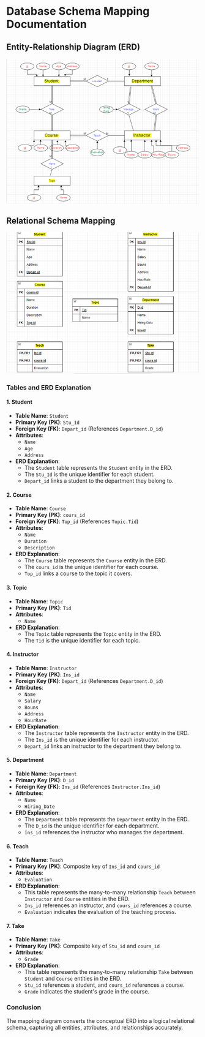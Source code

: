 # Database Schema Mapping Documentation

## Entity-Relationship Diagram (ERD)
![ERD](ERD.PNG)

## Relational Schema Mapping
![Mapping](MAPPING.PNG)

### Tables and ERD Explanation

#### 1. Student
- **Table Name**: `Student`
- **Primary Key (PK)**: `Stu_Id`
- **Foreign Key (FK)**: `Depart_id` (References `Department.D_id`)
- **Attributes**:
  - `Name`
  - `Age`
  - `Address`
- **ERD Explanation**:
  - The `Student` table represents the `Student` entity in the ERD.
  - The `Stu_Id` is the unique identifier for each student.
  - `Depart_id` links a student to the department they belong to.

#### 2. Course
- **Table Name**: `Course`
- **Primary Key (PK)**: `cours_id`
- **Foreign Key (FK)**: `Top_id` (References `Topic.Tid`)
- **Attributes**:
  - `Name`
  - `Duration`
  - `Description`
- **ERD Explanation**:
  - The `Course` table represents the `Course` entity in the ERD.
  - The `cours_id` is the unique identifier for each course.
  - `Top_id` links a course to the topic it covers.

#### 3. Topic
- **Table Name**: `Topic`
- **Primary Key (PK)**: `Tid`
- **Attributes**:
  - `Name`
- **ERD Explanation**:
  - The `Topic` table represents the `Topic` entity in the ERD.
  - The `Tid` is the unique identifier for each topic.

#### 4. Instructor
- **Table Name**: `Instructor`
- **Primary Key (PK)**: `Ins_id`
- **Foreign Key (FK)**: `Depart_id` (References `Department.D_id`)
- **Attributes**:
  - `Name`
  - `Salary`
  - `Bouns`
  - `Address`
  - `HourRate`
- **ERD Explanation**:
  - The `Instructor` table represents the `Instructor` entity in the ERD.
  - The `Ins_id` is the unique identifier for each instructor.
  - `Depart_id` links an instructor to the department they belong to.

#### 5. Department
- **Table Name**: `Department`
- **Primary Key (PK)**: `D_id`
- **Foreign Key (FK)**: `Ins_id` (References `Instructor.Ins_id`)
- **Attributes**:
  - `Name`
  - `Hiring_Date`
- **ERD Explanation**:
  - The `Department` table represents the `Department` entity in the ERD.
  - The `D_id` is the unique identifier for each department.
  - `Ins_id` references the instructor who manages the department.

#### 6. Teach
- **Table Name**: `Teach`
- **Primary Key (PK)**: Composite key of `Ins_id` and `cours_id`
- **Attributes**:
  - `Evaluation`
- **ERD Explanation**:
  - This table represents the many-to-many relationship `Teach` between `Instructor` and `Course` entities in the ERD.
  - `Ins_id` references an instructor, and `cours_id` references a course.
  - `Evaluation` indicates the evaluation of the teaching process.

#### 7. Take
- **Table Name**: `Take`
- **Primary Key (PK)**: Composite key of `Stu_id` and `cours_id`
- **Attributes**:
  - `Grade`
- **ERD Explanation**:
  - This table represents the many-to-many relationship `Take` between `Student` and `Course` entities in the ERD.
  - `Stu_id` references a student, and `cours_id` references a course.
  - `Grade` indicates the student's grade in the course.


### Conclusion
The mapping diagram converts the conceptual ERD into a logical relational schema, capturing all entities, attributes, and relationships accurately.


